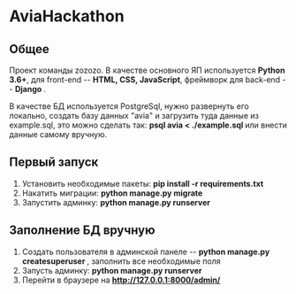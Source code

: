 # AviaHackathon

## Общее 
Проект команды zozozo. В качестве основного ЯП используется <b>Python 3.6+</b>, для front-end -- <b>HTML, CSS, JavaScript</b>, фреймворк для back-end -- <b> Django </b>. 

В качестве БД используется PostgreSql, нужно развернуть его локально, создать базу данных "avia" и загрузить туда данные из example.sql, это можно сделать так: <b> psql avia < ./example.sql </b> или внести данные самому вручную.

## Первый запуск

1. Установить необходимые пакеты: <b>pip install -r requirements.txt</b>
2. Накатить миграции: <b> python manage.py migrate </b>
3. Запустить админку: <b> python manage.py runserver </b>

## Заполнение БД вручную 

1. Создать пользователя в админской панеле -- <b> python manage.py createsuperuser </b>, заполнить все необходимые поля
2. Запусть админку: <b> python manage.py runserver </b>
3. Перейти в браузере на <b> http://127.0.0.1:8000/admin/ </b>
